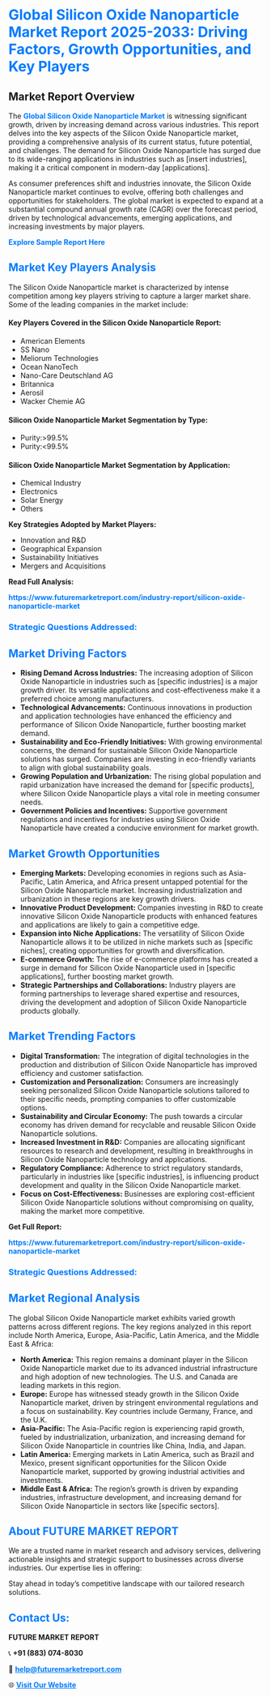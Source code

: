 <h1 style="color: #007BFF;">Global Silicon Oxide Nanoparticle Market Report 2025-2033: Driving Factors, Growth Opportunities, and Key Players</h1>

<section id="overview">
<h2>Market Report Overview</h2>
<p>The <a href="https://www.futuremarketreport.com/industry-report/silicon-oxide-nanoparticle-market" style="color: #007BFF; text-decoration: none;"><strong>Global Silicon Oxide Nanoparticle Market</strong></a> is witnessing significant growth, driven by increasing demand across various industries. This report delves into the key aspects of the Silicon Oxide Nanoparticle market, providing a comprehensive analysis of its current status, future potential, and challenges. The demand for Silicon Oxide Nanoparticle has surged due to its wide-ranging applications in industries such as [insert industries], making it a critical component in modern-day [applications].</p>
<p>As consumer preferences shift and industries innovate, the Silicon Oxide Nanoparticle market continues to evolve, offering both challenges and opportunities for stakeholders. The global market is expected to expand at a substantial compound annual growth rate (CAGR) over the forecast period, driven by technological advancements, emerging applications, and increasing investments by major players.</p>
</section>

<section id="overview">
<p><a href="https://www.futuremarketreport.com/request-sample/reportId=83941" style="color: #007BFF; text-decoration: none;"><strong>Explore Sample Report Here</strong></a></p>
</section>

<section id="key-players">
<h2 style="color: #007BFF;">Market Key Players Analysis</h2>
<p>The Silicon Oxide Nanoparticle market is characterized by intense competition among key players striving to capture a larger market share. Some of the leading companies in the market include:</p>
<h4>Key Players Covered in the Silicon Oxide Nanoparticle Report:</h4>
<ul><li>American Elements</li><li>SS Nano</li><li>Meliorum Technologies</li><li>Ocean NanoTech</li><li>Nano-Care Deutschland AG</li><li>Britannica</li><li>Aerosil</li><li>Wacker Chemie AG</li></ul>
<h4>Silicon Oxide Nanoparticle Market Segmentation by Type:</h4>
<ul><li>Purity:&gt;99.5%</li><li>Purity:&lt;99.5%</li></ul>

<h4>Silicon Oxide Nanoparticle Market Segmentation by Application:</h4>
<ul><li>Chemical Industry</li><li>Electronics</li><li>Solar Energy</li><li>Others</li></ul>
<p><strong>Key Strategies Adopted by Market Players:</strong></p>
<ul>
<li>Innovation and R&D</li>
<li>Geographical Expansion</li>
<li>Sustainability Initiatives</li>
<li>Mergers and Acquisitions</li>
</ul>
</section>

<section>
<p><strong>Read Full Analysis: </strong></p><a href="https://www.futuremarketreport.com/industry-report/silicon-oxide-nanoparticle-market" style="color: #007BFF; text-decoration: none;"><strong>https://www.futuremarketreport.com/industry-report/silicon-oxide-nanoparticle-market</strong></a>
<h3 style="color: #007BFF;">Strategic Questions Addressed:</h3>
</section>

<section id="driving-factors">
<h2 style="color: #007BFF;">Market Driving Factors</h2>
<ul>
<li><strong>Rising Demand Across Industries:</strong> The increasing adoption of Silicon Oxide Nanoparticle in industries such as [specific industries] is a major growth driver. Its versatile applications and cost-effectiveness make it a preferred choice among manufacturers.</li>
<li><strong>Technological Advancements:</strong> Continuous innovations in production and application technologies have enhanced the efficiency and performance of Silicon Oxide Nanoparticle, further boosting market demand.</li>
<li><strong>Sustainability and Eco-Friendly Initiatives:</strong> With growing environmental concerns, the demand for sustainable Silicon Oxide Nanoparticle solutions has surged. Companies are investing in eco-friendly variants to align with global sustainability goals.</li>
<li><strong>Growing Population and Urbanization:</strong> The rising global population and rapid urbanization have increased the demand for [specific products], where Silicon Oxide Nanoparticle plays a vital role in meeting consumer needs.</li>
<li><strong>Government Policies and Incentives:</strong> Supportive government regulations and incentives for industries using Silicon Oxide Nanoparticle have created a conducive environment for market growth.</li>
</ul>
</section>

<section id="growth-opportunities">
<h2 style="color: #007BFF;">Market Growth Opportunities</h2>
<ul>
<li><strong>Emerging Markets:</strong> Developing economies in regions such as Asia-Pacific, Latin America, and Africa present untapped potential for the Silicon Oxide Nanoparticle market. Increasing industrialization and urbanization in these regions are key growth drivers.</li>
<li><strong>Innovative Product Development:</strong> Companies investing in R&D to create innovative Silicon Oxide Nanoparticle products with enhanced features and applications are likely to gain a competitive edge.</li>
<li><strong>Expansion into Niche Applications:</strong> The versatility of Silicon Oxide Nanoparticle allows it to be utilized in niche markets such as [specific niches], creating opportunities for growth and diversification.</li>
<li><strong>E-commerce Growth:</strong> The rise of e-commerce platforms has created a surge in demand for Silicon Oxide Nanoparticle used in [specific applications], further boosting market growth.</li>
<li><strong>Strategic Partnerships and Collaborations:</strong> Industry players are forming partnerships to leverage shared expertise and resources, driving the development and adoption of Silicon Oxide Nanoparticle products globally.</li>
</ul>
</section>

<section id="trending-factors">
<h2 style="color: #007BFF;">Market Trending Factors</h2>
<ul>
<li><strong>Digital Transformation:</strong> The integration of digital technologies in the production and distribution of Silicon Oxide Nanoparticle has improved efficiency and customer satisfaction.</li>
<li><strong>Customization and Personalization:</strong> Consumers are increasingly seeking personalized Silicon Oxide Nanoparticle solutions tailored to their specific needs, prompting companies to offer customizable options.</li>
<li><strong>Sustainability and Circular Economy:</strong> The push towards a circular economy has driven demand for recyclable and reusable Silicon Oxide Nanoparticle solutions.</li>
<li><strong>Increased Investment in R&D:</strong> Companies are allocating significant resources to research and development, resulting in breakthroughs in Silicon Oxide Nanoparticle technology and applications.</li>
<li><strong>Regulatory Compliance:</strong> Adherence to strict regulatory standards, particularly in industries like [specific industries], is influencing product development and quality in the Silicon Oxide Nanoparticle market.</li>
<li><strong>Focus on Cost-Effectiveness:</strong> Businesses are exploring cost-efficient Silicon Oxide Nanoparticle solutions without compromising on quality, making the market more competitive.</li>
</ul>
</section>

<section>
<p><strong>Get Full Report: </strong></p><a href="https://www.futuremarketreport.com/industry-report/silicon-oxide-nanoparticle-market" style="color: #007BFF; text-decoration: none;"><strong>https://www.futuremarketreport.com/industry-report/silicon-oxide-nanoparticle-market</strong></a>
<h3 style="color: #007BFF;">Strategic Questions Addressed:</h3>
</section>


<section id="regional-analysis">
<h2 style="color: #007BFF;">Market Regional Analysis</h2>
<p>The global Silicon Oxide Nanoparticle market exhibits varied growth patterns across different regions. The key regions analyzed in this report include North America, Europe, Asia-Pacific, Latin America, and the Middle East & Africa:</p>
<ul>
<li><strong>North America:</strong> This region remains a dominant player in the Silicon Oxide Nanoparticle market due to its advanced industrial infrastructure and high adoption of new technologies. The U.S. and Canada are leading markets in this region.</li>
<li><strong>Europe:</strong> Europe has witnessed steady growth in the Silicon Oxide Nanoparticle market, driven by stringent environmental regulations and a focus on sustainability. Key countries include Germany, France, and the U.K.</li>
<li><strong>Asia-Pacific:</strong> The Asia-Pacific region is experiencing rapid growth, fueled by industrialization, urbanization, and increasing demand for Silicon Oxide Nanoparticle in countries like China, India, and Japan.</li>
<li><strong>Latin America:</strong> Emerging markets in Latin America, such as Brazil and Mexico, present significant opportunities for the Silicon Oxide Nanoparticle market, supported by growing industrial activities and investments.</li>
<li><strong>Middle East & Africa:</strong> The region’s growth is driven by expanding industries, infrastructure development, and increasing demand for Silicon Oxide Nanoparticle in sectors like [specific sectors].</li>
</ul>
</section>

<footer>
<h2 style="color: #007BFF;">About FUTURE MARKET REPORT</h2>
<p>We are a trusted name in market research and advisory services, delivering actionable insights and strategic support to businesses across diverse industries. Our expertise lies in offering:</p>

<p>Stay ahead in today’s competitive landscape with our tailored research solutions.</p>

<h2 style="color: #007BFF;">Contact Us:</h2>
<p><strong>FUTURE MARKET REPORT</strong></p>
<p>📞 <strong>+91 (883) 074-8030</strong></p>
<p>📧 <strong><a href="mailto:help@futuremarketreport.com" style="color: #007BFF;">help@futuremarketreport.com</a></strong></p>
<p>🌐 <strong><a href="https://www.futuremarketreport.com/" style="color: #007BFF;">Visit Our Website</a></strong></p>
</footer>